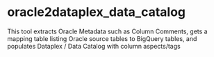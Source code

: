 # oracle2dataplex_data_catalog
This tool extracts Oracle Metadata such as Column Comments, gets a mapping table listing Oracle source tables to BigQuery tables, and populates Dataplex / Data Catalog with column aspects/tags
